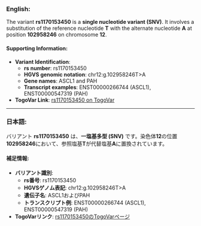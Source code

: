 ### English:
The variant **rs1170153450** is a **single nucleotide variant (SNV)**. It involves a substitution of the reference nucleotide **T** with the alternate nucleotide **A** at position **102958246** on chromosome **12**.

#### Supporting Information:
- **Variant Identification**:
  - **rs number**: rs1170153450
  - **HGVS genomic notation**: chr12:g.102958246T>A
  - **Gene names**: ASCL1 and PAH
  - **Transcript examples**: ENST00000266744 (ASCL1), ENST00000547319 (PAH)
- **TogoVar Link**: [rs1170153450 on TogoVar](https://togovar.org/variant/tgv380877758)

---

### 日本語:
バリアント **rs1170153450** は、**一塩基多型 (SNV)** です。染色体**12**の位置**102958246**において、参照塩基**T**が代替塩基**A**に置換されています。

#### 補足情報:
- **バリアント識別**:
  - **rs番号**: rs1170153450
  - **HGVSゲノム表記**: chr12:g.102958246T>A
  - **遺伝子名**: ASCL1およびPAH
  - **トランスクリプト例**: ENST00000266744 (ASCL1), ENST00000547319 (PAH)
- **TogoVarリンク**: [rs1170153450のTogoVarページ](https://togovar.org/variant/tgv380877758)